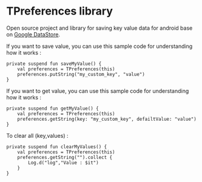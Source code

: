 # TPreferences library

Open source project and library for saving key value data for android base
on [Google DataStore](https://github.com/googlecodelabs/android-datastore).

If you want to save value, you can use this sample code for understanding how it works :

```
private suspend fun saveMyValue() {
    val preferences = TPreferences(this)
    preferences.putString("my_custom_key", "value")
}

```

If you want to get value, you can use this sample code for understanding how it works :

```
private suspend fun getMyValue() {
    val preferences = TPreferences(this)
    preferences.getString(key: "my_custom_key", defailtValue: "value")
}

```

To clear all (key,values) :

```
private suspend fun clearMyValues() {
    val preferences = TPreferences(this)
    preferences.getString("").collect {
        Log.d("log","Value : $it")
    }
}

```